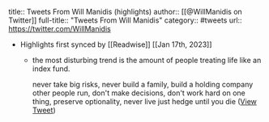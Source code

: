 title:: Tweets From Will Manidis (highlights)
author:: [[@WillManidis on Twitter]]
full-title:: "Tweets From Will Manidis"
category:: #tweets
url:: https://twitter.com/WillManidis

- Highlights first synced by [[Readwise]] [[Jan 17th, 2023]]
	- the most disturbing trend is the amount of people treating life like an index fund.
	  
	  never take big risks, never build a family, build a holding company other people run, don't make decisions, don't work hard on one thing, preserve optionality, never live just hedge until you die ([View Tweet](https://twitter.com/WillManidis/status/1611011293875523590))